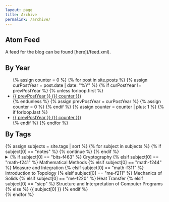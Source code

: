 ```yaml
---
layout: page
title: Archive
permalink: /archive/
---
```


<h2> Atom Feed </h2>
A feed for the blog can be found [here](/feed.xml).

<h2> By Year </h2>
<section class="archive-post-list">
<ul>
{% assign counter = 0 %}
{% for post in site.posts %}
    {% assign curPostYear = post.date | date: "%Y" %}
    {% if curPostYear != prevPostYear %}
        {% unless forloop.first %}
            <li> <a href="{{ prevPostYear }}/">
                {{ prevPostYear }} ({{ counter }})
            </a></li>
        {% endunless %}
        {% assign prevPostYear = curPostYear %}
        {% assign counter = 0 %}
    {% endif %}
    {% assign counter = counter | plus: 1 %}
    {% if forloop.last %}
        <li> <a href="{{ prevPostYear }}/">
            {{ prevPostYear }} ({{ counter }})
        </a></li>
    {% endif %}
{% endfor %}
</ul>
</section>

<h2 style="margin-top:15px"> By Tags </h2>
<section class="archive-post-list">
{% assign subjects = site.tags | sort %}
{% for subject in subjects %}
    {% if subject[0] == "notes" %} {% continue %} {% endif %}
    <details>
        <summary>
            {% if subject[0] == "bits-f463" %} Cryptography
            {% elsif subject[0] == "math-f241" %} Mathematical Methods
            {% elsif subject[0] == "math-f244" %} Measure and Integration
            {% elsif subject[0] == "math-f311" %} Introduction to Topology 
            {% elsif subject[0] == "me-f211" %} Mechanics of Solids
            {% elsif subject[0] == "me-f220" %} Heat Transfer
            {% elsif subject[0] == "sicp" %} Structure and Interpretation of Computer Programs
            {% else %} {{ subject[0] }}
            {% endif %}
        </summary>
        <table>
            {% for post in subject[1] %}
                <tr>
                  <td style="width: 100px; color: grey;" nowrap>{{ post.date | date: "%b %-d, %Y" }}</td>
                  <td>
                    <a href="{{ post.url | relative_url }}" style="color:black">
                      {{ post.title }}
                    </a>
                  </td>
                </tr>
            {% endfor %}
        </table>
    </details>
{% endfor %}
</section>
